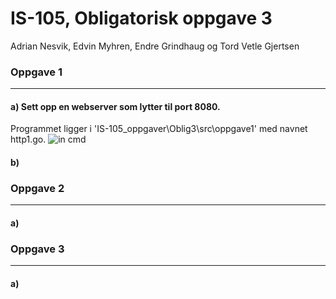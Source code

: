 # IS-105, Obligatorisk oppgave 3

Adrian Nesvik, Edvin Myhren, Endre Grindhaug og Tord Vetle Gjertsen


### Oppgave 1

----------------------------------------------------------------------------------------------------------

#### a) Sett opp en webserver som lytter til port 8080.
Programmet ligger i 'IS-105_oppgaver\Oblig3\src\oppgave1' med navnet http1.go.
![in cmd](https://github.com/StavenX/IS-105_oppgaver/blob/master/Oblig3/images/http1.png)

#### b)

### Oppgave 2

----------------------------------------------------------------------------------------------------------


#### a)

### Oppgave 3

----------------------------------------------------------------------------------------------------------

#### a)
